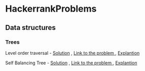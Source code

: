 # HackerrankProblems

## Data structures

### **Trees**
	
Level order traversal -
[Solution](https://github.com/JohnMiz/HackerrankProblems/blob/master/Data%20Structures/Trees/Level%20Order%20Traversal/Solution.cpp/)
,
[Link to the problem ](https://www.hackerrank.com/challenges/tree-level-order-traversal/problem/)
,
[Explantion](https://www.youtube.com/watch?v=NjdOhYKjFrU/)

Self Balancing Tree -
[Solution](https://github.com/JohnMiz/HackerrankProblems/blob/master/Data%20Structures/Trees/Self%20Balancing%20Tree/Solution.cpp/)
,
[Link to the problem ](https://www.hackerrank.com/challenges/self-balancing-tree/problem)
,
[Explantion](https://www.youtube.com/watch?v=_c9MekIdl98)
